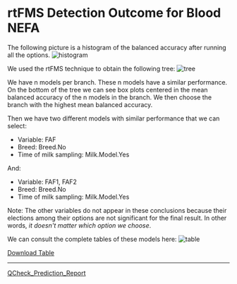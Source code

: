 # rtFMS Detection Outcome for Blood NEFA

The following picture is a histogram of the balanced accuracy after running all the options.
![histogram](https://github.com/JFMandujanoR/QCheck_Prediction_Report/blob/master/Hist_Binary_Bal_Acc_GLMNET_NEFA.png)

We used the rtFMS technique to obtain the following tree:
![tree](https://github.com/JFMandujanoR/QCheck_Prediction_Report/blob/master/Tree_Bal_Acc_GLMNET_NEFA.png)

We have n models per branch. These n models have a similar performance. On the bottom of the tree we can see box plots centered in the mean balanced accuracy of the n models in the branch. We then choose the branch with the highest mean balanced accuracy.

Then we have two different models with similar performance that we can select:

- Variable: FAF
- Breed: Breed.No
- Time of milk sampling: Milk.Model.Yes

And: 

- Variable: FAF1, FAF2
- Breed: Breed.No
- Time of milk sampling: Milk.Model.Yes

Note: The other variables do not appear in these conclusions because their elections among their options are not significant for the final result. In other words, _it doesn't matter which option we choose_.

We can consult the complete tables of these models here:
![table](https://github.com/JFMandujanoR/QCheck_Prediction_Report/blob/master/NEFA_tables.PNG)

[Download Table](https://github.com/JFMandujanoR/QCheck_Prediction_Report/blob/master/dat1_NEFA.xlsx)

_________________________________________________________________________________________________________________________________
[QCheck_Prediction_Report](https://github.com/JFMandujanoR/QCheck_Prediction_Report/blob/master/README.md)
